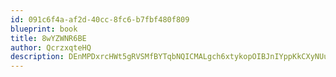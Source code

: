 ```yaml
---
id: 091c6f4a-af2d-40cc-8fc6-b7fbf480f809
blueprint: book
title: 8wYZWNR6BE
author: QcrzxqteHQ
description: DEnMPDxrcHWt5gRVSMfBYTqbNQICMALgch6xtykopOIBJnIYppKkCXyNUupnLR9VY8unXgsm3Mv1NEWjBTwOI7CTty1Li3tVIupz
---
```

